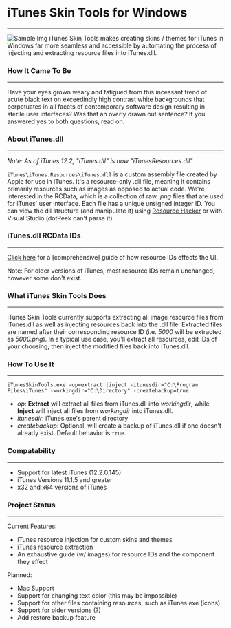 # iTunes Skin Tools for Windows
--------------
![Sample Img](https://github.com/Apophenic/iTunes-Skin-Tools/blob/master/iTunesSkinTools/res/sample/sample.jpg)
iTunes Skin Tools makes creating skins / themes for iTunes in Windows far more seamless and accessible by automating
the process of injecting and extracting resource files into iTunes.dll.

### How It Came To Be
---------------------
Have your eyes grown weary and fatigued from this incessant trend of acute black text on exceedindly high contrast white
backgrounds that perpetuates in all facets of contemporary software design resulting in sterile user interfaces? Was
 that an overly drawn out sentence?
If you answered yes to both questions, read on.

### About iTunes.dll
----------------
_Note: As of iTunes 12.2, "iTunes.dll" is now "iTunesResources.dll"_

```iTunes\iTunes.Resources\iTunes.dll``` is a custom assembly file created by Apple for use in iTunes. It's a resource-only
 .dll file, meaning it contains primarily resources such as images as opposed to actual code. We're interested in the
 RCData, which is a collection of raw _.png_ files that are used for iTunes' user interface. Each file has a unique
 unsigned integer ID. You can view the dll structure (and manipulate it) using [Resource Hacker](http://www.angusj.com/resourcehacker/#download)
 or with Visual Studio (dotPeek can't parse it).

### iTunes.dll RCData IDs
-------------------------
[Click here](http://htmlpreview.github.io/?https://github.com/Apophenic/iTunes-Skin-Tools/blob/master/Resource%20IDs/ResourceIDs.html) for a [comprehensive] guide of how resource IDs effects the UI.

Note: For older versions of iTunes, most resource IDs remain unchanged, however some don't exist.

### What iTunes Skin Tools Does
---------------------------
iTunes Skin Tools currently supports extracting all image resource files from iTunes.dll as well as injecting resources
back into the .dll file. Extracted files are named after their corresponding resource ID (i.e. _5000_ will be
extracted as _5000.png_). In a typical use case, you'll extract all resources, edit IDs of your choosing, then inject
the modified files back into iTunes.dll.

### How To Use It
-----------------
~~~~~~~~ shell
iTunesSkinTools.exe -op=extract||inject -itunesdir="C:\Program Files\iTunes" -workingdir="C:\Directory" -createbackup=true
~~~~~~~~
* _op_: __Extract__ will extract all files from iTunes.dll into _workingdir_, while __Inject__ will inject all
files from _workingdir_ into iTunes.dll.
* _itunesdir_: iTunes.exe's parent directory
* _createbackup_: Optional, will create a backup of iTunes.dll if one doesn't already exist. Default behavior is ```true```.

### Compatability
-----------------
* Support for latest iTunes (12.2.0.145)
* iTunes Versions 11.1.5 and greater
* x32 and x64 versions of iTunes

### Project Status
------------------
Current Features:
* iTunes resource injection for custom skins and themes
* iTunes resource extraction
* An exhaustive guide (w/ images) for resource IDs and the component they effect

Planned:
* Mac Support
* Support for changing text color (this may be impossible)
* Support for other files containing resources, such as iTunes.exe (icons)
* Support for older versions (?)
* Add restore backup feature